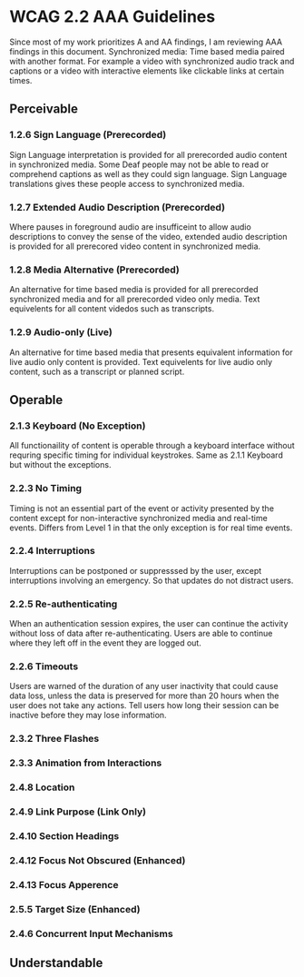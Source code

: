 # WCAG 2.2 AAA Guidelines 
Since most of my work prioritizes A and AA findings, I am reviewing AAA findings in this document. 
Synchronized media: Time based media paired with another format. For example a video with synchronized audio track and captions or a video with interactive elements like clickable links at certain times. 

## Perceivable 

### 1.2.6 Sign Language (Prerecorded) 
Sign Language interpretation is provided for all prerecorded audio content in synchronized media.
Some Deaf people may not be able to read or comprehend captions as well as they could sign language. Sign Language translations gives these people access to synchronized media. 

### 1.2.7 Extended Audio Description (Prerecorded) 
Where pauses in foreground audio are insufficeint to allow audio descriptions to convey the sense of the video, extended audio description is provided for all prerecored video content in synchronized media. 

### 1.2.8 Media Alternative (Prerecorded) 
An alternative for time based media is provided for all prerecorded synchronized media and for all prerecorded video only media. 
Text equivelents for all content videdos such as transcripts. 

### 1.2.9 Audio-only (Live)
An alternative for time based media that presents equivalent information for live audio only content is provided. 
Text equivelents for live audio only content, such as a transcript or planned script. 

## Operable 

### 2.1.3 Keyboard (No Exception) 
All functionaility of content is operable through a keyboard interface without requring specific timing for individual keystrokes. 
Same as 2.1.1 Keyboard but without the exceptions. 

### 2.2.3 No Timing 
Timing is not an essential part of the event or activity presented by the content except for non-interactive synchronized media and real-time events. 
Differs from Level 1 in that the only exception is for real time events. 

### 2.2.4 Interruptions 
Interruptions can be postponed or suppresssed by the user, except interruptions involving an emergency. 
So that updates do not distract users. 

### 2.2.5 Re-authenticating 
When an authentication session expires, the user can continue the activity without loss of data after re-authenticating. 
Users are able to continue where they left off in the event they are logged out.

### 2.2.6 Timeouts 
Users are warned of the duration of any user inactivity that could cause data loss, unless the data is preserved for more than 20 hours when the user does not take any actions. Tell users how long their session can be inactive before they may lose information. 

### 2.3.2 Three Flashes

### 2.3.3 Animation from Interactions 

### 2.4.8 Location 

### 2.4.9 Link Purpose (Link Only)

### 2.4.10 Section Headings 

### 2.4.12 Focus Not Obscured (Enhanced) 

### 2.4.13 Focus Apperence 

### 2.5.5 Target Size (Enhanced) 

### 2.4.6 Concurrent Input Mechanisms 

## Understandable
